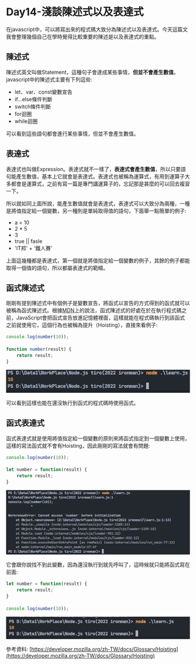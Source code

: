# Day14-淺談陳述式以及表達式

在javascript中，可以將寫出來的程式碼大致分為陳述式以及表達式。今天這篇文我會整理幾個自己在學時覺得比較重要的陳述是以及表達式的重點。

## 陳述式

陳述式英文叫做Statement，這種句子會達成某些事情，**但並不會產生數值**。javascript中的陳述式主要有下列這些:


* let、var、const變數宣告
* if...else條件判斷
* switch條件判斷
* for迴圈
* while迴圈

可以看到這些語句都會進行某些事情，但並不會產生數值。

## 表達式

表達式也叫做Expression。表達式就不一樣了，**表達式會產生數值**，所以只要語句能產生數值，基本上它就會是表達式。表達式也被稱為運算式，有用到運算子大多都會是運算式，之前有寫一篇是專門講運算子的，忘記那是甚麼的可以回去複習一下。

所以就如同上面所說，能產生數值就會是表達式，表達式可以大致分為兩種，一種是將值指定給一個變數，另一種則是單純取得值的語句，下面舉一點簡單的例子:

* a = 10
* 2 * 5
* 3
* true || fasle
* 'IT邦' + '鐵人賽'
  
上面這幾種都是表達式，第一個就是將值指定給一個變數的例子，其餘的例子都能取得一個值的語句，所以都屬表達式的範疇。

## 函式陳述式

剛剛有提到陳述式中有個例子是變數宣告，將函式以宣告的方式得到的函式就可以被稱為函式陳述式。根據[MDN](https://developer.mozilla.org/zh-TW/docs/Glossary/Hoisting)上的說法，函式陳述式的好處在於在執行程式碼之前，JavaScript會把函式宣告放進記憶體裡面，這樣就能在程式碼執行到該函式之前就使用它，這個行為也被稱為提升（Hoisting），直接來看例子:

```javascript
console.log(number(10));

function number(result) {
    return result;
}

```

![Day14-01](./img/Day14/01.png)

可以看到這樣也能在還沒執行到函式的程式碼時使用函式。

## 函式表達式

函式表達式就是使用將值指定給一個變數的原則來將函式指定到一個變數上使用，這樣的寫法函式就不會有Hoisting，因此剛剛的寫法就會有問題:

```javascript
console.log(number(10));

let number = function(result) {
    return result;
}
```

![Day14-02](./img/Day14/02.png)

它會跟你說找不到此變數，因為還沒執行到就先呼叫了，這時候就只能將函式寫在前面:

```javascript
let number = function(result) {
    return result;
}

console.log(number(10));
```

![Day14-03](./img/Day14/03.png)

參考資料: [https://developer.mozilla.org/zh-TW/docs/Glossary/Hoisting](https://developer.mozilla.org/zh-TW/docs/Glossary/Hoisting)